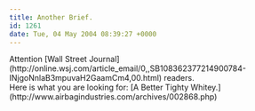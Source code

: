 ```yaml
---
title: Another Brief.
id: 1261
date: Tue, 04 May 2004 08:39:27 +0000
---
```


<div class="caps">Attention [Wall Street Journal](http://online.wsj.com/article_email/0,,SB108362377214900784-INjgoNnlaB3mpuvaH2GaamCm4,00.html) readers.</div> Here is what you are looking for: [A Better Tighty Whitey.](http://www.airbagindustries.com/archives/002868.php)

<div style="margin-bottom: 40px;"> </div>

